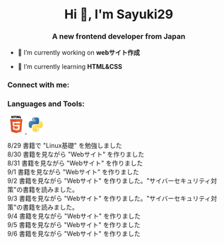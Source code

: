 <h1 align="center">Hi 👋, I'm Sayuki29</h1>
<h3 align="center">A new frontend developer from Japan</h3>

- 🔭 I’m currently working on **webサイト作成**

- 🌱 I’m currently learning **HTML&CSS**

<h3 align="left">Connect with me:</h3>
<p align="left">
</p>

<h3 align="left">Languages and Tools:</h3>
<p align="left"> <a href="https://www.w3.org/html/" target="_blank" rel="noreferrer"> <img src="https://raw.githubusercontent.com/devicons/devicon/master/icons/html5/html5-original-wordmark.svg" alt="html5" width="40" height="40"/> </a> <a href="https://www.python.org" target="_blank" rel="noreferrer"> <img src="https://raw.githubusercontent.com/devicons/devicon/master/icons/python/python-original.svg" alt="python" width="40" height="40"/> </a> </p>


<!---
Sayuki29/Sayuki29 is a ✨ special ✨ repository because its `README.md` (this file) appears on your GitHub profile.
You can click the Preview link to take a look at your changes.
--->
8/29 書籍で "Linux基礎" を勉強しました<br>
8/30 書籍を見ながら "Webサイト" を作りました<br>
8/31 書籍を見ながら "Webサイト" を作りました<br>
9/1  書籍を見ながら "Webサイト" を作りました<br>
9/2  書籍を見ながら "Webサイト" を作りました。"サイバーセキュリティ対策"の書籍を読みました。<br>
9/3  書籍を見ながら "Webサイト" を作りました。"サイバーセキュリティ対策"の書籍を読みました。<br>
9/4  書籍を見ながら "Webサイト" を作りました<br>
9/5  書籍を見ながら "Webサイト" を作りました<br>
9/6  書籍を見ながら "Webサイト" を作りました<br>
